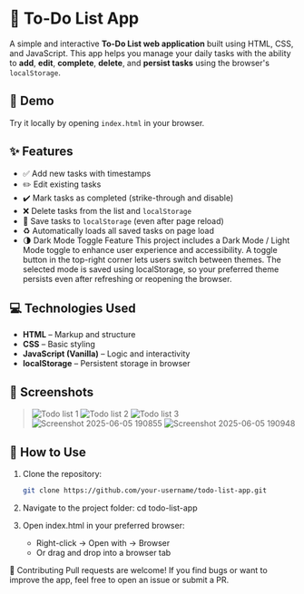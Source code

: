 # 📝 To-Do List App

A simple and interactive **To-Do List web application** built using HTML, CSS, and JavaScript. This app helps you manage your daily tasks with the ability to **add**, **edit**, **complete**, **delete**, and **persist tasks** using the browser's `localStorage`.

## 🚀 Demo

Try it locally by opening `index.html` in your browser.

## ✨ Features

- ✅ Add new tasks with timestamps
- ✏️ Edit existing tasks
- ✔️ Mark tasks as completed (strike-through and disable)
- ❌ Delete tasks from the list and `localStorage`
- 💾 Save tasks to `localStorage` (even after page reload)
- ♻️ Automatically loads all saved tasks on page load
- 🌗 Dark Mode Toggle Feature
   This project includes a Dark Mode / Light Mode toggle to enhance user experience and accessibility. A toggle button in the top-right corner lets users switch       between themes. The selected mode is saved using localStorage, so your preferred theme persists even after refreshing or reopening the browser.

## 💻 Technologies Used

- **HTML** – Markup and structure
- **CSS** – Basic styling
- **JavaScript (Vanilla)** – Logic and interactivity
- **localStorage** – Persistent storage in browser

## 📸 Screenshots

> ![Todo list 1](https://github.com/user-attachments/assets/ef20e19c-403d-4fca-a5ac-cedd9b54e992)
> ![Todo list 2](https://github.com/user-attachments/assets/944a60b9-e6d2-4799-b6ef-fe4f7d9ade70)
> ![Todo list 3](https://github.com/user-attachments/assets/b913315f-8dba-4911-92a8-10e03e7c5f32)
> ![Screenshot 2025-06-05 190855](https://github.com/user-attachments/assets/66f457a1-ec1e-4f87-b1e8-be8ac04c352a)
> ![Screenshot 2025-06-05 190948](https://github.com/user-attachments/assets/a5ef0a40-8561-42f5-b9dd-00c5d79b4674)






## 📂 How to Use

1. Clone the repository:
   ```bash
   git clone https://github.com/your-username/todo-list-app.git
   
2. Navigate to the project folder:
    cd todo-list-app

3. Open index.html in your preferred browser:
    * Right-click → Open with → Browser
    * Or drag and drop into a browser tab
  
🙌 Contributing
    Pull requests are welcome! If you find bugs or want to improve the app, feel free to open an issue or submit a PR.
